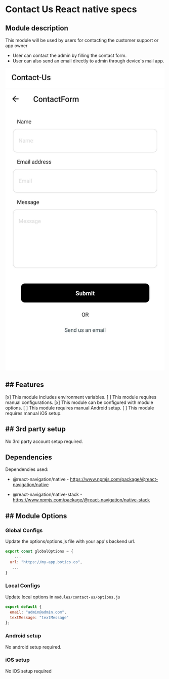 # Contact Us React native specs

## Module description

This module will be used by users for contacting the customer support or app owner

- User can contact the admin by filling the contact form.
- User can also send an email directly to admin through device's mail app.

![Module preview](preview.png)

## ## Features

[x] This module includes environment variables.
[ ] This module requires manual configurations.
[x] This module can be configured with module options.
[ ] This module requires manual Android setup.
[ ] This module requires manual iOS setup.

## ## 3rd party setup

No 3rd party account setup required.

## Dependencies


Dependencies used:
- @react-navigation/native  -  https://www.npmjs.com/package/@react-navigation/native

- @react-navigation/native-stack  -  https://www.npmjs.com/package/@react-navigation/native-stack

## ## Module Options

### Global Configs

Update the options/options.js file with your app's backend url. 

```javascript
export const globalOptions = {
    ...
  url: "https://my-app.botics.co",
   ...
}
```

### Local Configs

Update local options in `modules/contact-us/options.js`

```javascript
export default {
  email: "admin@admin.com",
  textMessage: "textMessage"
};
```

### Android setup

No android setup required.


### iOS setup

No iOS setup required